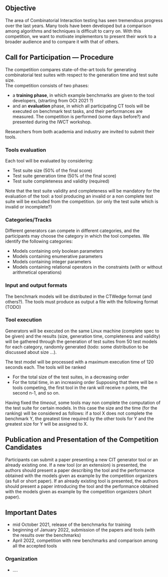 ## Objective

The area of Combinatorial Interaction testing has seen tremendous progress over the last years. Many tools have been developed but a comparison among algorithms and techniques is difficult to carry on. 
With this competition, we want to motivate implementors to present their work to a broader audience and to compare it with that of others.


## Call for Participation — Procedure

The competition compares state-of-the-art tools for generating combinatorial test suites with respect to the generation time and test suite size.  
The competition consists of two phases: 
- a **training phase**, in which example benchmarks are given to the tool developers, (strarting from OCt 2021 ?)
- and an **evaluation** phase, in which all participating CT tools will be executed on benchmark test tasks, and their performances are measured. The competition is performed (some days before?) and presented during the IWCT workshop.

Researchers from both academia and industry are invited to submit their tools.

### Tools evaluation

Each tool will be evaluated by considering: 

- Test suite size (50% of the final score)
- Test suite generation time (50% of the final score)
- Test suite completeness and validity (required)

Note that the test suite validity and completeness will be mandatory for the evaluation of the tool: a tool producing an invalid or a non complete test suite will be excluded from the competition. (or only the test suite which is invalid or incomplete?)

### Categories/Tracks

Different generators can compete in different categories, and the participants may choose the category in which the tool competes. We identify the following categories:
- Models containing only boolean parameters
- Models containing enumerative parameters
- Models containing integer parameters
- Models containing relational operators in the constraints (with or without arithmetical operations)

### Input and output formats

The benchmark models will be distributed in the CTWedge format (and others?). The tools must produce as output a file with the following format (TODO)

### Tool execution

Generators will be executed on the same Linux machine (complete spec to be given) and the results (size, generation time, completeness and validity) will be gathered through the generation of test suites from 50 test models for each category, randomly generated (todo: some distribution to be discussed about size ...).

The test model will be processed with a maximum execution time of 120 seconds each. 
The tools will be ranked
- For the total size of the test suites, in a decreasing order
- For the total time, in an increasing order
Supposing that there will be n tools competing, the first tool in the rank will receive n points, the second n-1, and so on.

Having fixed the *timeout*, some tools may non complete the computation of the test suite for certain models. In this case the size and the time (for the ranking) will be considered as follows: if a tool X does not complete the benchmark Y, the greatest time required by the other tools for Y and the greatest size for Y will be assigned to X.



## Publication and Presentation of the Competition Candidates

Participants can submit a paper presenting a new CIT generator tool or an already existing one. 
If a new tool (or an extension) is presented, the authors should present a paper describing the tool and the performance obtained with the models given as example by the competition organizers (as full or short paper).
If an already existing tool is presented, the authors should present a paper introducing the tool and the performance obtained with the models given as example by the competition organizers (short paper).

## Important Dates
- mid October 2021, release of the benchmarks for training 
- beginning of January 2022, submission of the papers and tools (with the results over the benchmarks)
- April 2022, competition with new benchmarks and comparison among all the accepted tools

### Organization
- ....

